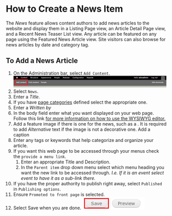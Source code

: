 # How to Create a News Item
The *News* feature allows content authors to add news articles to the website and display them in a Listing Page view, an Article Detail Page view, and a Recent News Teaser List view. Any article can be featured on any page using the Featured News Article view. Site visitors can also browse for news articles by date and category tag.

## To Add a News Article
1. On the Administration bar, select `Add Content`. ![Add Content Highlighted](/images/ambac.png)
2. Select `News`.
3. Enter a *Title*.
4. If you have [page categories](taxonomies.md#categories) defined select the appropriate one.
5. Enter a *Written by*
6. In the body field enter what you want displayed on your web page. Follow this link [for more information on how to use the WYSIWYG editor.](general.md#WYSIWYG)
7. Add a feature image if there is one for the news, such as a . It is required to add *Alternative* text if the image is not a decorative one. Add a caption
8. Enter any tags or keywords that help categorize and organize your article.
9. If you want this web page to be accessed through your menus check the `provide a menu link`.
    1. Enter an appropriate Title and Description.
    2. In the `Parent item` drop down menu select which menu heading you want the new link to be accessed through. *I.e. If it is an event select event to have it as a sub-link there.*
10. If you have the proper authority to publish right away, select `Published` in `Publishing options`.
11. Ensure `Promoted to front page` is selected.
11. Select Save when you are done. ![Image of Save Button](images/save.png)
